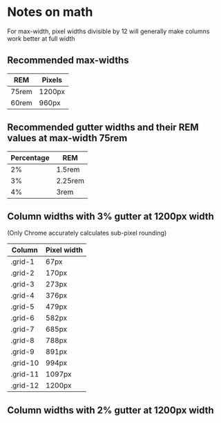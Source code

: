 # Notes on math

For max-width, pixel widths divisible by 12
will generally make columns work better at full width

## Recommended max-widths

REM   | Pixels 
----- | ------
75rem | 1200px
60rem | 960px


## Recommended gutter widths and their REM values at max-width 75rem

Percentage | REM
---------- | -------
2%         | 1.5rem
3%         | 2.25rem
4%         | 3rem


## Column widths with 3% gutter at 1200px width
(Only Chrome accurately calculates sub-pixel rounding)

Column    | Pixel width
--------- | -----------
.grid-1   |   67px 
.grid-2   |  170px
.grid-3   |  273px
.grid-4   |  376px
.grid-5   |  479px
.grid-6   |  582px
.grid-7   |  685px
.grid-8   |  788px
.grid-9   |  891px
.grid-10  |  994px
.grid-11  | 1097px
.grid-12  | 1200px


## Column widths with 2% gutter at 1200px width


